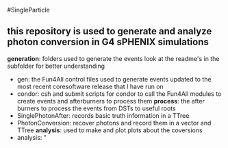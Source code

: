 #SingleParticle
## this repository is used to generate and analyze photon conversion in G4 sPHENIX simulations
**generation**: folders used to generate the events look at the readme's in the subfolder for better understanding 
- gen: the Fun4All control files used to generate events updated to the most recent coresoftware release that I have run on 
- condor: csh and submit scripts for condor to call the Fun4All modules to create events and afterburners to process them
**process**: the after burners to process the events from DSTs to useful roots 
- SinglePhotonAfter: records basic truth information in a TTree
- PhotonConversion: recover photons and record them in a vector and TTree
**analysis**: used to make and plot plots about the coversions 
- analysis: "
